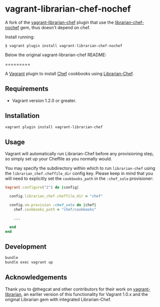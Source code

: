 # vagrant-librarian-chef-nochef

A fork of the [vagrant-librarian-chef](https://github.com/jimmycuadra/vagrant-librarian-chef)
plugin that use the [librarian-chef-nochef](https://github.com/emyl/librarian-chef-nochef) gem,
thus doesn't depend on chef.

Install running:

    $ vagrant plugin install vagrant-librarian-chef-nochef

Below the original vagrant-librarian-chef README:

=========

A [Vagrant](http://www.vagrantup.com/) plugin to install
[Chef](http://www.opscode.com/chef/) cookbooks using
[Librarian-Chef](https://github.com/applicationsonline/librarian-chef).

## Requirements

* Vagrant version 1.2.0 or greater.

## Installation

``` bash
vagrant plugin install vagrant-librarian-chef
```

## Usage

Vagrant will automatically run Librarian-Chef before any provisioning step, so
simply set up your Cheffile as you normally would.

You may specify the subdirectory within which to run `librarian-chef`
using the `librarian_chef.cheffile_dir` config key.  Please keep in mind
that you will need to explicitly set the `cookbooks_path` in the
`:chef_solo` provisioner:

```ruby
Vagrant.configure("2") do |config|

  config.librarian_chef.cheffile_dir = "chef"

  config.vm.provision :chef_solo do |chef|
    chef.cookbooks_path = "chef/cookbooks"

    ...

  end
end
```

## Development

``` bash
bundle
bundle exec vagrant up
```

## Acknowledgements

Thank you to @thegcat and other contributors for their work on
[vagrant-librarian](https://github.com/thegcat/vagrant-librarian), an earlier
version of this functionality for Vagrant 1.0.x and the original Librarian gem
with integrated Librarian-Chef.
